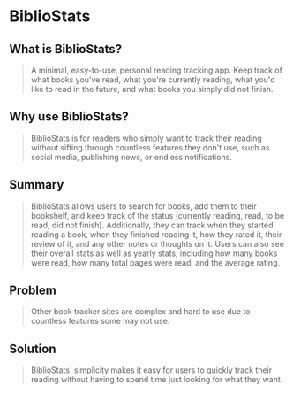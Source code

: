 # BiblioStats #

## What is BiblioStats? ##
  > A minimal, easy-to-use, personal reading tracking app. Keep track of what books you've read, what you're currently reading, what you'd like to read in the future, and what books you simply did not finish.

## Why use BiblioStats? ##
  > BiblioStats is for readers who simply want to track their reading without sifting through countless features they don't use, such as social media, publishing news, or endless notifications.

## Summary ##
  > BiblioStats allows users to search for books, add them to their bookshelf, and keep track of the status (currently reading, read, to be read, did not finish). Additionally, they can track when they started reading a book, when they finished reading it, how they rated it, their review of it, and any other notes or thoughts on it. Users can also see their overall stats as well as yearly stats, including how many books were read, how many total pages were read, and the average rating.

## Problem ##
  > Other book tracker sites are complex and hard to use due to countless features some may not use.

## Solution ##
  > BiblioStats' simplicity makes it easy for users to quickly track their reading without having to spend time just looking for what they want.
